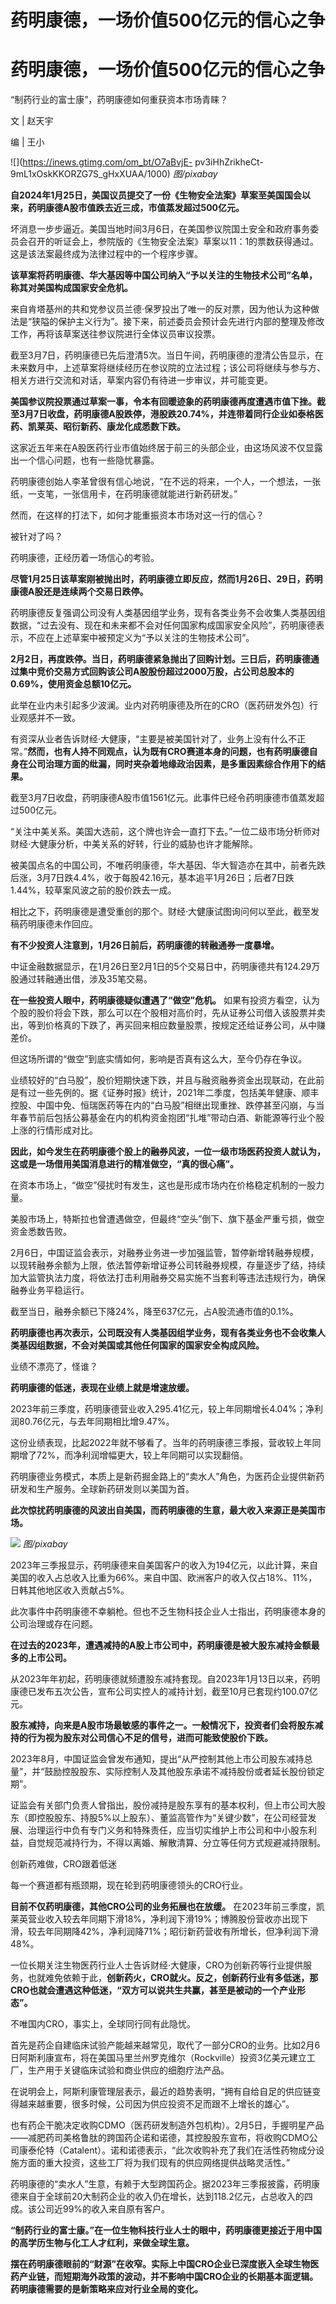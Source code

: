 # 药明康德，一场价值500亿元的信心之争

# 药明康德，一场价值500亿元的信心之争

“制药行业的富士康”，药明康德如何重获资本市场青睐？

文 | 赵天宇 

编 | 王小

![](https://inews.gtimg.com/om_bt/O7aBvjE-
pv3iHhZrikheCt-9mL1xOskKKORZG7S_gHxXUAA/1000) _图/pixabay_

**自2024年1月25日，美国议员提交了一份《生物安全法案》草案至美国国会以来，药明康德A股市值跌去近三成，市值蒸发超过500亿元。**

坏消息一步步逼近。美国当地时间3月6日，在美国参议院国土安全和政府事务委员会召开的听证会上，参院版的《生物安全法案》草案以11：1的票数获得通过。这是该法案最终成为法律过程中的一个程序步骤。

**该草案将药明康德、华大基因等中国公司纳入“予以关注的生物技术公司”名单，称其对美国构成国家安全危机。**

来自肯塔基州的共和党参议员兰德·保罗投出了唯一的反对票，因为他认为这种做法是“狭隘的保护主义行为”。接下来，前述委员会预计会先进行内部的整理及修改工作，再将该草案送往参议院进行全体议员审议投票。

截至3月7日，药明康德已先后澄清5次。当日午间，药明康德的澄清公告显示，在未来数月中，上述草案将继续经历在参议院的立法过程；该公司将继续与参与方、相关方进行交流和对话，草案内容仍有待进一步审议，并可能变更。

**美国参议院投票通过草案一事，令本有回暖迹象的药明康德再度遭遇市值下挫。截至3月7日收盘，药明康德A股跌停，港股跌20.74%，并连带着同行企业如泰格医药、凯莱英、昭衍新药、康龙化成悉数下跌。**

这家近五年来在A股医药行业市值始终居于前三的头部企业，由这场风波不仅显露出一个信心问题，也有一些隐忧暴露。

药明康德创始人李革曾很有信心地说，“在不远的将来，一个人，一个想法，一张纸，一支笔，一张信用卡，在药明康德就能进行新药研发。”

然而，在这样的打法下，如何才能重振资本市场对这一行的信心？

被针对了吗？

药明康德，正经历着一场信心的考验。

**尽管1月25日该草案刚被抛出时，药明康德立即反应，然而1月26日、29日，药明康德A股还是连续两个交易日跌停。**

药明康德反复强调公司没有人类基因组学业务，现有各类业务不会收集人类基因组数据，“过去没有、现在和未来都不会对任何国家构成国家安全风险”，药明康德表示，不应在上述草案中被预定义为“予以关注的生物技术公司”。

**2月2日，再度跌停。当日，药明康德紧急抛出了回购计划。三日后，药明康德通过集中竞价交易方式回购该公司A股股份超过2000万股，占公司总股本的0.69%，使用资金总额10亿元。**

此举在业内未引起多少波澜。业内对药明康德及所在的CRO（医药研发外包）行业观感并不一致。

有资深从业者告诉财经·大健康，“主要是被美国针对了，业务上没有什么不正常。”**然而，也有人持不同观点，认为既有CRO赛道本身的问题，也有药明康德自身在公司治理方面的纰漏，同时夹杂着地缘政治因素，是多重因素综合作用下的结果。**

截至3月7日收盘，药明康德A股市值1561亿元。此事件已经令药明康德市值蒸发超过500亿元。

“关注中美关系。美国大选前，这个牌也许会一直打下去。”一位二级市场分析师对财经·大健康分析，中美关系的好转，行业的威胁也许才能解除。

被美国点名的中国公司，不唯药明康德，华大基因、华大智造亦在其中，前者先跌后涨，3月7日跌4.4%，收于每股42.16元，基本追平1月26日；后者7日跌1.44%，较草案风波之前的股价跌去一成。

相比之下，药明康德是遭受重创的那个。财经·大健康试图询问何以至此，截至发稿药明康德未作回应。

**有不少投资人注意到，1月26日前后，药明康德的转融通券一度暴增。**

中证金融数据显示，在1月26日至2月1日的5个交易日中，药明康德共有124.29万股通过转融通出借，涉及35笔交易。

**在一些投资人眼中，药明康德疑似遭遇了“做空”危机。**
如果有投资方看空，认为个股的股价将会下跌，那么可以在个股相对高价时，先从证券公司借入该股票并卖出，等到价格真的下跌了，再买回来相应数量股票，按规定还给证券公司，从中赚差价。

但这场所谓的“做空”到底实情如何，影响是否真有这么大，至今仍存在争议。

业绩较好的“白马股”，股价短期快速下跌，并且与融资融券资金出现联动，在此前是有过一些先例的。据《证券时报》统计，2021年二季度，包括美年健康、顺丰控股、中国中免、恒瑞医药等在内的“白马股”相继出现重挫、跌停甚至闪崩，与当年春节前后包括公募基金在内的机构资金抱团“扎堆”带动白酒、新能源等行业个股上涨的行情形成对比。

**因此，如今发生在药明康德个股上的融券风波，一位一级市场医药投资人就认为，这或是一场借用美国消息进行的精准做空，“真的很心痛”。**

在资本市场上，“做空”侵扰时有发生，这也是形成市场内在价格稳定机制的一股力量。

美股市场上，特斯拉也曾遭遇做空，但最终“空头”倒下、旗下基金严重亏损，做空资金悉数告败。

2月6日，中国证监会表示，对融券业务进一步加强监管，暂停新增转融券规模，以现转融券余额为上限，依法暂停新增证券公司转融券规模，存量逐步了结，持续加大监管执法力度，将依法打击利用融券交易实施不当套利等违法违规行为，确保融券业务平稳运行。

截至当日，融券余额已下降24%，降至637亿元，占A股流通市值的0.1%。

**药明康德也再次表示，公司既没有人类基因组学业务，现有各类业务也不会收集人类基因组数据，不会对美国或其他任何国家的国家安全构成风险。**

业绩不漂亮了，怪谁？

**药明康德的低迷，表现在业绩上就是增速放缓。**

2023年前三季度，药明康德营业收入295.41亿元，较上年同期增长4.04%；净利润80.76亿元，与去年同期相比增9.47%。

这份业绩表现，比起2022年就不够看了。当年的药明康德三季报，营收较上年同期增了72%，而净利润增幅更大，较上年同期可以实现翻倍。

药明康德业务模式，本质上是新药掘金路上的“卖水人”角色，为医药企业提供新药研发和生产服务。全球新药研发则以美国为首。

**此次惊扰药明康德的风波出自美国，而药明康德的生意，最大收入来源正是美国市场。**

![](https://inews.gtimg.com/om_bt/OYR78Rzhr2kyQxpEnpDpPEi2VHc1si2nkWFoGZiS2ejMkAA/1000)
_图/pixabay_

2023年三季报显示，药明康德来自美国客户的收入为194亿元，以此计算，来自美国的收入占总收入比重为66%。来自中国、欧洲客户的收入仅占18%、11%，日韩其他地区收入贡献占5%。

此次事件中药明康德不幸躺枪。但也不乏生物科技企业人士指出，药明康德本身的公司治理或存在问题。

**在过去的2023年，遭遇减持的A股上市公司中，药明康德是被大股东减持金额最多的上市公司。**

从2023年年初起，药明康德就频遭股东减持套现。自2023年1月13日以来，药明康德已发布五次公告，宣布公司实控人的减持计划，截至10月已套现约100.07亿元。

**股东减持，向来是A股市场最敏感的事件之一。一般情况下，投资者们会将股东减持的行为视为股东对公司信心不足的信号，进而可能致使股价下跌。**

2023年8月，中国证监会曾发布通知，提出“从严控制其他上市公司股东减持总量”，并“鼓励控股股东、实际控制人及其他股东承诺不减持股份或者延长股份锁定期”。

证监会有关部门负责人曾指出，股份减持是股东享有的基本权利，但上市公司大股东（即控股股东、持股5%以上股东）、董监高管作为“关键少数”，在公司经营发展、治理运行中负有专门义务和特殊责任，应当切实维护上市公司和中小股东利益，自觉规范减持行为，不得以离婚、解散清算、分立等任何方式规避减持限制。

创新药难做，CRO跟着低迷

每一个赛道都有瓶颈期，现在轮到药明康德领头的CRO行业。

**目前不仅药明康德，其他CRO公司的业务拓展也在放缓。**
在2023年前三季度，凯莱英营业收入较去年同期下滑18%，净利润下滑19%；博腾股份营收亦出现下滑，较去年同期降42%，净利润降71%；昭衍新药营收有所增长，但净利润下滑48%。

一位长期关注生物医药行业人士告诉财经·大健康，CRO为创新药等行业提供服务，也就难免依赖于此，**创新药火，CRO就火。反之，创新药行业有多低迷，那CRO也就会遭遇这种低迷，“双方可以说共生共赢，甚至是被动的一个产业形态”。**

不唯国内CRO，事实上，全球同行同有此隐忧。

首先是药企自建临床试验产能越来越常见，取代了一部分CRO的业务。比如2月6日阿斯利康宣布，将在美国马里兰州罗克维尔（Rockville）投资3亿美元建立工厂，生产用于关键临床试验和商业供应的细胞疗法产品。

在说明会上，阿斯利康管理层表示，最近的趋势表明，“拥有自给自足的供应链变得越来越重要，很多时候，公司因为供应投资不足而跟不上增长的雄心”。

也有药企干脆决定收购CDMO（医药研发制造外包机构）。2月5日，手握明星产品——减肥药司美格鲁肽的跨国药企诺和诺德，其控股股东宣布，将收购CDMO公司康泰伦特（Catalent）。诺和诺德表示，“此次收购补充了我们在活性药物成分设施方面的重大投资，这些工厂将为我们现有的供应网络提供战略灵活性。”

药明康德的“卖水人”生意，有赖于大型跨国药企。据2023年三季报披露，药明康德来自于全球前20大制药企业的收入仍在增长，达到118.2亿元，占总收入的四成。该公司近99%的收入来自原有客户。

**“制药行业的富士康。”在一位生物科技行业人士的眼中，药明康德更接近于用中国的高学历生物与化工人才红利，来做全球生意。**

**摆在药明康德眼前的“财源”在收窄。实际上中国CRO企业已深度嵌入全球生物医药产业链，而短期海外政策的波动，并不影响中国CRO企业的长期基本面逻辑。药明康德需要的是新策略来应对行业全局的变化。**

